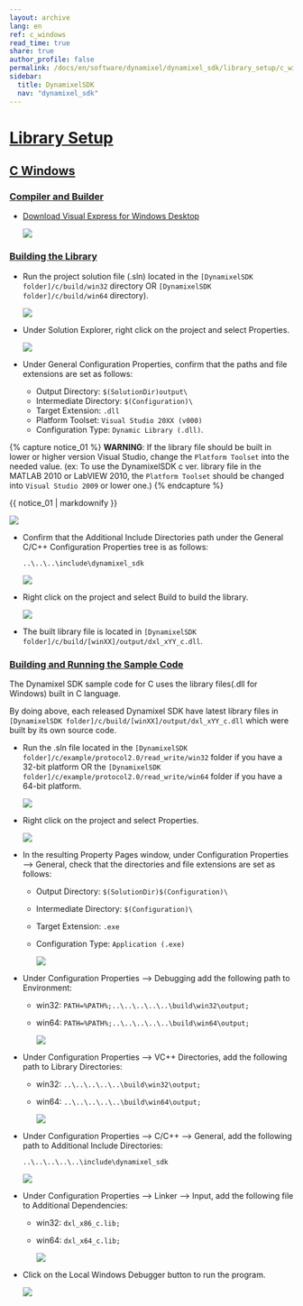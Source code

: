 ```yaml
---
layout: archive
lang: en
ref: c_windows
read_time: true
share: true
author_profile: false
permalink: /docs/en/software/dynamixel/dynamixel_sdk/library_setup/c_windows/
sidebar:
  title: DynamixelSDK
  nav: "dynamixel_sdk"
---
```


<div style="counter-reset: h1 3"></div>

# [Library Setup](#library-setup)

## [C Windows](#c-windows)

### [Compiler and Builder](#compiler-and-builder)

* [Download Visual Express for Windows Desktop](https://www.visualstudio.com/en-us/products/visual-studio-express-vs.aspx)

  ![](/assets/images/sw/sdk/dynamixel_sdk/library_setup/c/vs.png)

### [Building the Library](#building-the-library)

* Run the project solution file (.sln) located in the `[DynamixelSDK folder]/c/build/win32` directory OR `[DynamixelSDK folder]/c/build/win64` directory).

  ![](/assets/images/sw/sdk/dynamixel_sdk/library_setup/c/windows/library_file/1.png)

* Under Solution Explorer, right click on the project and select Properties.

  ![](/assets/images/sw/sdk/dynamixel_sdk/library_setup/c/windows/library_file/2.png)

* Under General Configuration Properties, confirm that the paths and file extensions are set as follows:

  * Output Directory: `$(SolutionDir)output\`
  * Intermediate Directory: `$(Configuration)\`
  * Target Extension: `.dll`
  * Platform Toolset: `Visual Studio 20XX (v000)`
  * Configuration Type: `Dynamic Library (.dll)`.

{% capture notice_01 %}
**WARNING**:
If the library file should be built in lower or higher version Visual Studio, change the `Platform Toolset` into the needed value. (ex: To use the DynamixelSDK c ver. library file in the MATLAB 2010 or LabVIEW 2010, the `Platform Toolset` should be changed into `Visual Studio 2009` or lower one.)
{% endcapture %}
<div class="notice--warning">{{ notice_01 | markdownify }}</div>


![](/assets/images/sw/sdk/dynamixel_sdk/library_setup/c/windows/library_file/3.png)

* Confirm that the Additional Include Directories path under the General C/C++ Configuration Properties tree is as follows:  

  `..\..\..\include\dynamixel_sdk`

  ![](/assets/images/sw/sdk/dynamixel_sdk/library_setup/c/windows/library_file/4.png)

* Right click on the project and select Build to build the library.

  ![](/assets/images/sw/sdk/dynamixel_sdk/library_setup/c/windows/library_file/5.png)

* The built library file is located in `[DynamixelSDK folder]/c/build/[winXX]/output/dxl_xYY_c.dll`.

### [Building and Running the Sample Code](#building-and-running-the-sample-code)

The Dynamixel SDK sample code for C uses the library files(.dll for Windows) built in C language.

By doing above, each released Dynamixel SDK have latest library files in `[DynamixelSDK folder]/c/build/[winXX]/output/dxl_xYY_c.dll` which were built by its own source code.

* Run the .sln file located in the `[DynamixelSDK folder]/c/example/protocol2.0/read_write/win32` folder if you have a 32-bit platform OR the `[DynamixelSDK folder]/c/example/protocol2.0/read_write/win64` folder if you have a 64-bit platform.

  ![](/assets/images/sw/sdk/dynamixel_sdk/library_setup/c/windows/sample_code/1.png)

* Right click on the project and select Properties.

  ![](/assets/images/sw/sdk/dynamixel_sdk/library_setup/c/windows/sample_code/2.png)

* In the resulting Property Pages window, under Configuration Properties --> General, check that the directories and file extensions are set as follows:

  * Output Directory: `$(SolutionDir)$(Configuration)\`
  * Intermediate Directory: `$(Configuration)\`
  * Target Extension: `.exe`
  * Configuration Type: `Application (.exe)`

    ![](/assets/images/sw/sdk/dynamixel_sdk/library_setup/c/windows/sample_code/3.png)

* Under Configuration Properties --> Debugging add the following path to Environment:
  - win32: `PATH=%PATH%;..\..\..\..\..\build\win32\output;`
  - win64: `PATH=%PATH%;..\..\..\..\..\build\win64\output;`

    ![](/assets/images/sw/sdk/dynamixel_sdk/library_setup/c/windows/sample_code/4.png)

* Under Configuration Properties --> VC++ Directories, add the following path to Library Directories:
  - win32: `..\..\..\..\..\build\win32\output;`
  - win64: `..\..\..\..\..\build\win64\output;`

    ![](/assets/images/sw/sdk/dynamixel_sdk/library_setup/c/windows/sample_code/5.png)

* Under Configuration Properties --> C/C++ --> General, add the following path to Additional Include Directories:

  `..\..\..\..\..\include\dynamixel_sdk`

    ![](/assets/images/sw/sdk/dynamixel_sdk/library_setup/c/windows/sample_code/6.png)

* Under Configuration Properties --> Linker --> Input, add the following file to Additional Dependencies:

  - win32: `dxl_x86_c.lib;`
  - win64: `dxl_x64_c.lib;`

    ![](/assets/images/sw/sdk/dynamixel_sdk/library_setup/c/windows/sample_code/7.png)

* Click on the Local Windows Debugger button to run the program.

  ![](/assets/images/sw/sdk/dynamixel_sdk/library_setup/c/windows/sample_code/8.png)

